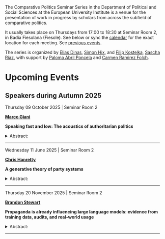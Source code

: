 The Comparative Politics Seminar Series in the Department of Political
and Social Sciences at the European University Institute is a venue for
the presentation of work in progress by scholars from across the
subfield of comparative politics.

It usually takes place on Thursdays from 17:00 to 18:30 at Seminar Room
2, in Badia Fiesolana (Fiesole). See below or sync the
[calendar](webcal://raw.githubusercontent.com/cpss-eui/cpss-eui.github.io/main/events.ics)
for the exact location for each meeting. See [previous
events](https://cpss-eui.github.io/old_events.html).

The series is organized by [Elias
Dinas](https://www.eui.eu/people?id=elias-dinas), [Simon
Hix](https://simonhix.com//), and [Filip
Kostelka](https://filipkostelka.com/), [Sascha
Riaz](https://saschariaz.com/), with support by [Paloma Abril
Poncela](https://palomaabril.github.io/) and [Carmen Ramirez
Folch](https://www.eui.eu/people?id=carmen-ramirez-folch).

# Upcoming Events

## Speakers during Autumn 2025

Thursday 09 October 2025 | Seminar Room 2
<p>
<strong><a href='https://www.marcogiani.com/'>Marco Giani</a></strong>
</p>

**Speaking fast and low: The acoustics of authoritarian politics**

<details>
<summary>
Abstract:
</summary>
<p>
Do citizens embody their political institutions? We test this by
examining whether speech reflects freedom of speech with a comparative
political behavior approach. Using speech corpora intended for AI
speech-to-text recognition, we show that when exogenously assigned
sentences with political content in a discrete online environment,
Mandarin speakers from China—an authoritarian regime with low freedom of
speech—change the acoustics of their speech relative to Mandarin
speakers from Taiwan—a democracy with high freedom of speech—
controlling for both sentence and individual fixed effects. DiD
estimates suggest that Mainland Chinese speak ‘fast and low’, increase
their tempo and decrease their volume by and standard deviations (2
decibels/2 seconds) relative to Taiwanese speakers, robust to using
alternative variable or treatment definitions as well as alternative
sampling and modelling strategies. Neither Mandarin Bots nor English
speakers display a similar pattern. ‘Speaking fast and low’ about
politics is a prerogative of men. Further analysis suggests that the
gendered acoustics of authoritarian politics—which do not come up with
traditional survey analysis—are channeled by a ‘historical legacy’
mechanism more than by a ‘statistical discrimination’ one. Speakers with
accents from provinces that experienced stronger repression during the
1964 Cultural Revolution display significantly stronger stress, whereas
speakers from coastal provinces and special economic zones speak about
politics in a more normal manner. Authoritarianism is not only written
in laws, memories, and institutions—it is also spoken, in hurried and
hushed tones, every time politics comes up.
</p>
</details>
<hr>
Wednesday 11 June 2025 | Seminar Room 2
<p>
<strong><a href='https://www.chrishanretty.co.uk/about.html'>Chris
Hanretty</a></strong>
</p>

**A generative theory of party systems**

<details>
<summary>
Abstract:
</summary>
<p>
I present a generative model of party systems. For a given system size
N, the model generates shares and positions of parties on an economic
left-right dimension. The model first generates shares with a mean
vector as described in Taagepera and Allik (2003) drawn from a Dirichlet
distribution as described in Cohen and Hanretty (2024). Positions are
then drawn according to four mechanisms: (1) positions weakly centred on
the position of the mean voter; (2) initial bimodality of the positions
of the largest party, (3) system autoregressive positions for the
second-largest to the last party, whereby positions of the nth party are
repelled by the share-weighted positions of all larger parties, and (4)
increasing dispersion with decreasing vote share. The model is trained
on data from over 300 elections. I discuss the implications of this
generative model for party system congruence and for polarization.
</p>
</details>
<hr>
Thursday 20 November 2025 | Seminar Room 2
<p>
<strong><a href='http://brandonstewart.org'>Brandon Stewart</a></strong>
</p>

**Propaganda is already influencing large language models: evidence from
training data, audits, and real-world usage**

<details>
<summary>
Abstract:
</summary>
<p>
Abstract TBD
</p>
</details>
<hr>
